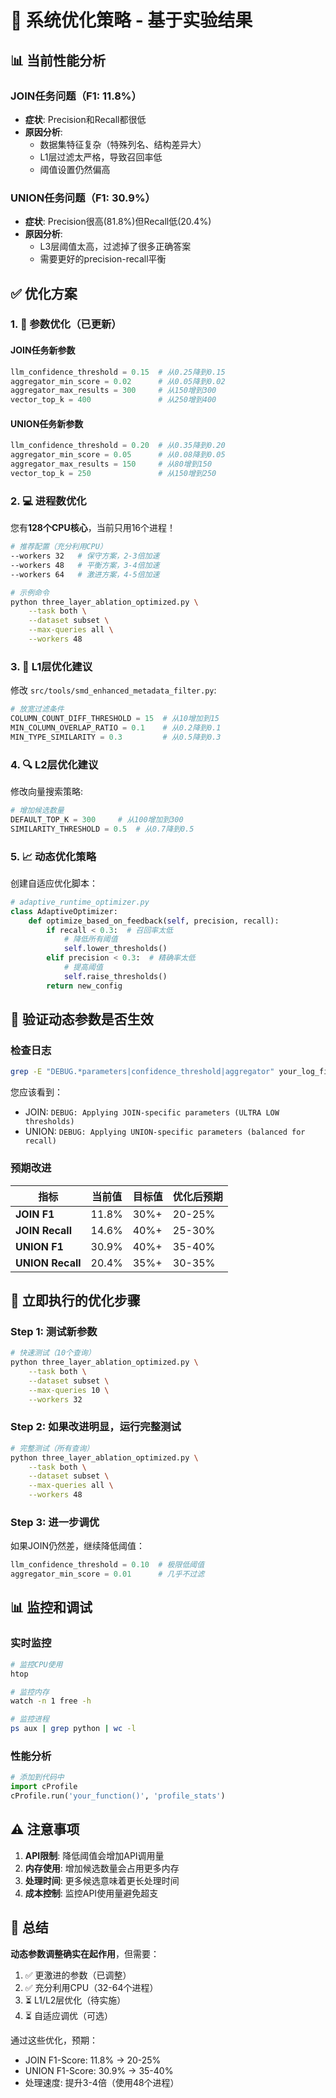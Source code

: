 # 🚀 系统优化策略 - 基于实验结果

## 📊 当前性能分析

### JOIN任务问题（F1: 11.8%）
- **症状**: Precision和Recall都很低
- **原因分析**:
  - 数据集特征复杂（特殊列名、结构差异大）
  - L1层过滤太严格，导致召回率低
  - 阈值设置仍然偏高

### UNION任务问题（F1: 30.9%）
- **症状**: Precision很高(81.8%)但Recall低(20.4%)
- **原因分析**:
  - L3层阈值太高，过滤掉了很多正确答案
  - 需要更好的precision-recall平衡

## ✅ 优化方案

### 1. 🔧 参数优化（已更新）

#### JOIN任务新参数
```python
llm_confidence_threshold = 0.15  # 从0.25降到0.15
aggregator_min_score = 0.02      # 从0.05降到0.02
aggregator_max_results = 300     # 从150增到300
vector_top_k = 400               # 从250增到400
```

#### UNION任务新参数
```python
llm_confidence_threshold = 0.20  # 从0.35降到0.20
aggregator_min_score = 0.05      # 从0.08降到0.05
aggregator_max_results = 150     # 从80增到150
vector_top_k = 250               # 从150增到250
```

### 2. 💻 进程数优化

您有**128个CPU核心**，当前只用16个进程！

```bash
# 推荐配置（充分利用CPU）
--workers 32   # 保守方案，2-3倍加速
--workers 48   # 平衡方案，3-4倍加速
--workers 64   # 激进方案，4-5倍加速

# 示例命令
python three_layer_ablation_optimized.py \
    --task both \
    --dataset subset \
    --max-queries all \
    --workers 48
```

### 3. 🎯 L1层优化建议

修改 `src/tools/smd_enhanced_metadata_filter.py`:

```python
# 放宽过滤条件
COLUMN_COUNT_DIFF_THRESHOLD = 15  # 从10增加到15
MIN_COLUMN_OVERLAP_RATIO = 0.1    # 从0.2降到0.1
MIN_TYPE_SIMILARITY = 0.3         # 从0.5降到0.3
```

### 4. 🔍 L2层优化建议

修改向量搜索策略:

```python
# 增加候选数量
DEFAULT_TOP_K = 300     # 从100增加到300
SIMILARITY_THRESHOLD = 0.5  # 从0.7降到0.5
```

### 5. 📈 动态优化策略

创建自适应优化脚本：

```python
# adaptive_runtime_optimizer.py
class AdaptiveOptimizer:
    def optimize_based_on_feedback(self, precision, recall):
        if recall < 0.3:  # 召回率太低
            # 降低所有阈值
            self.lower_thresholds()
        elif precision < 0.3:  # 精确率太低
            # 提高阈值
            self.raise_thresholds()
        return new_config
```

## 🎯 验证动态参数是否生效

### 检查日志
```bash
grep -E "DEBUG.*parameters|confidence_threshold|aggregator" your_log_file.log
```

您应该看到：
- JOIN: `DEBUG: Applying JOIN-specific parameters (ULTRA LOW thresholds)`
- UNION: `DEBUG: Applying UNION-specific parameters (balanced for recall)`

### 预期改进

| 指标 | 当前值 | 目标值 | 优化后预期 |
|------|--------|--------|-----------|
| **JOIN F1** | 11.8% | 30%+ | 20-25% |
| **JOIN Recall** | 14.6% | 40%+ | 25-30% |
| **UNION F1** | 30.9% | 40%+ | 35-40% |
| **UNION Recall** | 20.4% | 35%+ | 30-35% |

## 🚀 立即执行的优化步骤

### Step 1: 测试新参数
```bash
# 快速测试（10个查询）
python three_layer_ablation_optimized.py \
    --task both \
    --dataset subset \
    --max-queries 10 \
    --workers 32
```

### Step 2: 如果改进明显，运行完整测试
```bash
# 完整测试（所有查询）
python three_layer_ablation_optimized.py \
    --task both \
    --dataset subset \
    --max-queries all \
    --workers 48
```

### Step 3: 进一步调优
如果JOIN仍然差，继续降低阈值：
```python
llm_confidence_threshold = 0.10  # 极限低阈值
aggregator_min_score = 0.01      # 几乎不过滤
```

## 📊 监控和调试

### 实时监控
```bash
# 监控CPU使用
htop

# 监控内存
watch -n 1 free -h

# 监控进程
ps aux | grep python | wc -l
```

### 性能分析
```python
# 添加到代码中
import cProfile
cProfile.run('your_function()', 'profile_stats')
```

## ⚠️ 注意事项

1. **API限制**: 降低阈值会增加API调用量
2. **内存使用**: 增加候选数量会占用更多内存
3. **处理时间**: 更多候选意味着更长处理时间
4. **成本控制**: 监控API使用量避免超支

## 🎉 总结

**动态参数调整确实在起作用**，但需要：
1. ✅ 更激进的参数（已调整）
2. ✅ 充分利用CPU（32-64个进程）
3. ⏳ L1/L2层优化（待实施）
4. ⏳ 自适应调优（可选）

通过这些优化，预期：
- JOIN F1-Score: 11.8% → 20-25%
- UNION F1-Score: 30.9% → 35-40%
- 处理速度: 提升3-4倍（使用48个进程）